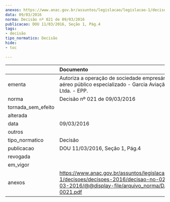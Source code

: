 ```yaml
---
anexos: https://www.anac.gov.br/assuntos/legislacao/legislacao-1/decisoes/decisoes-2016/decisao-no-021-de-09-03-2016/@@display-file/arquivo_norma/DA2016-0021.pdf
data: 09/03/2016
norma: Decisão nº 021 de 09/03/2016
publicacao: DOU 11/03/2016, Seção 1, Pág.4
tags:
- decisão
tipo_normatico: Decisão
hide: 
- toc 
 
---
```


|                    | Documento                                                                                                                                                 |
|:-------------------|:----------------------------------------------------------------------------------------------------------------------------------------------------------|
| ementa             | Autoriza a operação de sociedade empresária de serviço aéreo público especializado - Garcia Aviação Agrícola Ltda. - EPP.                                 |
| norma              | Decisão nº 021 de 09/03/2016                                                                                                                              |
| tornada_sem_efeito |                                                                                                                                                           |
| alterada           |                                                                                                                                                           |
| data               | 09/03/2016                                                                                                                                                |
| outros             |                                                                                                                                                           |
| tipo_normatico     | Decisão                                                                                                                                                   |
| publicacao         | DOU 11/03/2016, Seção 1, Pág.4                                                                                                                            |
| revogada           |                                                                                                                                                           |
| em_vigor           |                                                                                                                                                           |
| anexos             | https://www.anac.gov.br/assuntos/legislacao/legislacao-1/decisoes/decisoes-2016/decisao-no-021-de-09-03-2016/@@display-file/arquivo_norma/DA2016-0021.pdf |